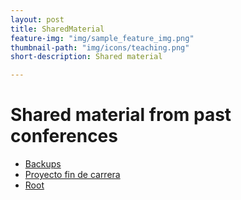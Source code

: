 ```yaml
---
layout: post
title: SharedMaterial
feature-img: "img/sample_feature_img.png"
thumbnail-path: "img/icons/teaching.png"
short-description: Shared material

---
```

# Shared material from past conferences

- [Backups](https://onedrive.live.com/?id=E1CF79E59F54ABED%211407527&cid=E1CF79E59F54ABED)
- [Proyecto fin de carrera](https://onedrive.live.com/?id=E1CF79E59F54ABED%2121263&cid=E1CF79E59F54ABED)
- [Root](https://onedrive.live.com/?id=E1CF79E59F54ABED%2113015&cid=E1CF79E59F54ABED)